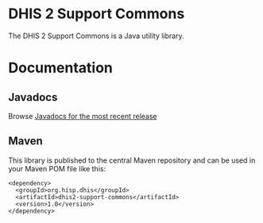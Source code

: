 # DHIS 2 Support Commons

The DHIS 2 Support Commons is a Java utility library.

# Documentation

## Javadocs

Browse <a href="http://dhis2.github.io/dhis2-support-commons/releases/1.0/apidocs/index.html">Javadocs for the most recent release</a>

## Maven

This library is published to the central Maven repository and can be used in your Maven POM file like this:

```
<dependency>
  <groupId>org.hisp.dhis</groupId>
  <artifactId>dhis2-support-commons</artifactId>
  <version>1.0</version>
</dependency>
```

